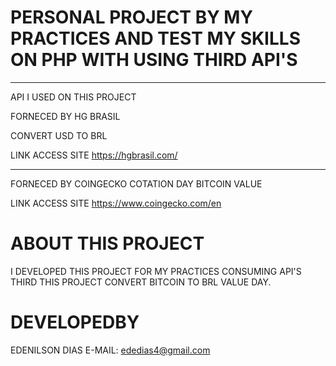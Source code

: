 # PERSONAL PROJECT BY MY PRACTICES AND TEST MY SKILLS ON PHP WITH USING THIRD API'S
------------------------------------------------------------
API I USED ON THIS PROJECT

FORNECED BY HG BRASIL 

CONVERT USD TO BRL

LINK ACCESS SITE https://hgbrasil.com/

------------------------------------------------------------
FORNECED BY COINGECKO
COTATION DAY BITCOIN VALUE

LINK ACCESS SITE https://www.coingecko.com/en
   
# ABOUT THIS PROJECT
  I DEVELOPED THIS PROJECT FOR MY PRACTICES CONSUMING API'S THIRD
  THIS PROJECT CONVERT BITCOIN TO BRL VALUE DAY.

# DEVELOPEDBY
  EDENILSON DIAS
  E-MAIL: ededias4@gmail.com
